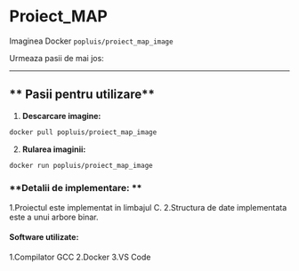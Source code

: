 # **Proiect_MAP**

Imaginea Docker `popluis/proiect_map_image` 

Urmeaza pasii de mai jos:

---
## ** Pasii pentru utilizare**

1. **Descarcare imagine:**
```bash
docker pull popluis/proiect_map_image
```

2. **Rularea imaginii:**
```bash
docker run popluis/proiect_map_image
```

### **Detalii de implementare: **
1.Proiectul este implementat in limbajul C.
2.Structura de date implementata este a unui arbore binar.


#### **Software utilizate:**
1.Compilator GCC
2.Docker
3.VS Code